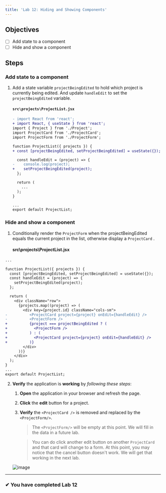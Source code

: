 ```yaml
---
title: 'Lab 12: Hiding and Showing Components'
---
```


## Objectives

- [ ] Add state to a component
- [ ] Hide and show a component

## Steps

### Add state to a component

1. Add a state variable `projectBeingEdited` to hold which project is currently being edited. And update `handleEdit` to set the `projectBeingEdited` variable.

   #### `src\projects\ProjectList.jsx`

   ```diff
   - import React from 'react';
   + import React, { useState } from 'react';
   import { Project } from './Project';
   import ProjectCard from './ProjectCard';
   import ProjectForm from './ProjectForm';

   function ProjectList({ projects }) {
   + const [projectBeingEdited, setProjectBeingEdited] = useState({});

     const handleEdit = (project) => {
   -    console.log(project);
   +    setProjectBeingEdited(project);
     };

     return (
       ...
     );
   }

   ...
   export default ProjectList;
   ```

### Hide and show a component

1. Conditionally render the `ProjectForm` when the projectBeingEdited equals the current project in the list, otherwise display a `ProjectCard` .

   #### src\projects\ProjectList.jsx

```diff
...

function ProjectList({ projects }) {
  const [projectBeingEdited, setProjectBeingEdited] = useState({});
  const handleEdit = (project) => {
    setProjectBeingEdited(project);
  };

  return (
    <div className="row">
      {projects.map((project) => (
        <div key={project.id} className="cols-sm">
-          <ProjectCard project={project} onEdit={handleEdit} />
-          <ProjectForm />
+          {project === projectBeingEdited ? (
+            <ProjectForm />
+          ) : (
+            <ProjectCard project={project} onEdit={handleEdit} />
+          )}
        </div>
      ))}
    </div>
  );
}
...
export default ProjectList;
```

2. **Verify** the application is **working** by _following these steps_:

   1. **Open** the application in your browser and refresh the page.
   2. **Click** the **edit** button for a project.
   3. **Verify** the `<ProjectCard />` is removed and replaced by the `<ProjectForm/>`.

      > The `<ProjectForm/>` will be empty at this point. We will fill in the data in a future lab.

      > You can do click another edit button on another `ProjectCard` and that card will change to a form. At this point, you may notice that the cancel button doesn't work. We will get that working in the next lab.

   ![image](https://user-images.githubusercontent.com/1474579/64925618-6b473700-d7c1-11e9-9cbc-f2899bc1968a.png)

---

### &#10004; You have completed Lab 12
